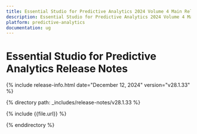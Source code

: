 ```yaml
---
title: Essential Studio for Predictive Analytics 2024 Volume 4 Main Release Release Notes  
description: Essential Studio for Predictive Analytics 2024 Volume 4 Main Release Release Notes  
platform: predictive-analytics
documentation: ug
---
```


# Essential Studio for Predictive Analytics  Release Notes  

{% include release-info.html date="December 12, 2024"  version="v28.1.33" %} 

{% directory path: _includes/release-notes/v28.1.33 %}

{% include {{file.url}} %}

{% enddirectory %}